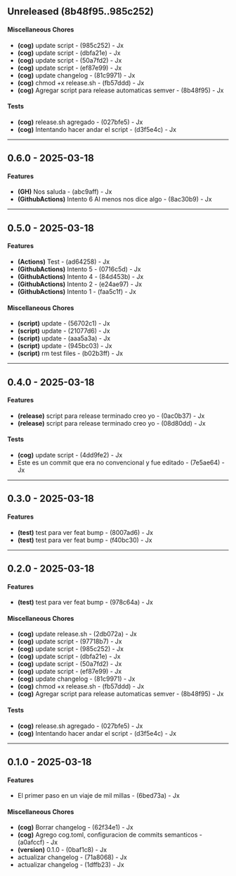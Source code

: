 ## Unreleased (8b48f95..985c252)
#### Miscellaneous Chores
- **(cog)** update script - (985c252) - Jx
- **(cog)** update script - (dbfa21e) - Jx
- **(cog)** update script - (50a7fd2) - Jx
- **(cog)** update script - (ef87e99) - Jx
- **(cog)** update changelog - (81c9971) - Jx
- **(cog)** chmod +x release.sh - (fb57ddd) - Jx
- **(cog)** Agregar script para release automaticas semver - (8b48f95) - Jx
#### Tests
- **(cog)** release.sh agregado - (027bfe5) - Jx
- **(cog)** Intentando hacer andar el script - (d3f5e4c) - Jx

- - -
## 0.6.0 - 2025-03-18
#### Features
- **(GH)** Nos saluda - (abc9aff) - Jx
- **(GithubActions)** Intento 6 Al menos nos dice algo - (8ac30b9) - Jx

- - -

## 0.5.0 - 2025-03-18
#### Features
- **(Actions)** Test - (ad64258) - Jx
- **(GithubActions)** Intento 5 - (0716c5d) - Jx
- **(GithubActions)** Intento 4 - (84d453b) - Jx
- **(GithubActions)** Intento 2 - (e24ae97) - Jx
- **(GithubActions)** Intento 1 - (faa5c1f) - Jx
#### Miscellaneous Chores
- **(script)** update - (56702c1) - Jx
- **(script)** update - (21077d6) - Jx
- **(script)** update - (aaa5a3a) - Jx
- **(script)** update - (945bc03) - Jx
- **(script)** rm test files - (b02b3ff) - Jx

- - -

## 0.4.0 - 2025-03-18
#### Features
- **(release)** script para release terminado creo yo - (0ac0b37) - Jx
- **(release)** script para release terminado creo yo - (08d80dd) - Jx
#### Tests
- **(cog)** update script - (4dd9fe2) - Jx
- Este es un commit que era no convencional y fue editado - (7e5ae64) - Jx

- - -

## 0.3.0 - 2025-03-18
#### Features
- **(test)** test para ver feat bump - (8007ad6) - Jx
- **(test)** test para ver feat bump - (f40bc30) - Jx

- - -

## 0.2.0 - 2025-03-18
#### Features
- **(test)** test para ver feat bump - (978c64a) - Jx
#### Miscellaneous Chores
- **(cog)** update release.sh - (2db072a) - Jx
- **(cog)** update script - (97718b7) - Jx
- **(cog)** update script - (985c252) - Jx
- **(cog)** update script - (dbfa21e) - Jx
- **(cog)** update script - (50a7fd2) - Jx
- **(cog)** update script - (ef87e99) - Jx
- **(cog)** update changelog - (81c9971) - Jx
- **(cog)** chmod +x release.sh - (fb57ddd) - Jx
- **(cog)** Agregar script para release automaticas semver - (8b48f95) - Jx
#### Tests
- **(cog)** release.sh agregado - (027bfe5) - Jx
- **(cog)** Intentando hacer andar el script - (d3f5e4c) - Jx

- - -


## 0.1.0 - 2025-03-18
#### Features
- El primer paso en un viaje de mil millas - (6bed73a) - Jx
#### Miscellaneous Chores
- **(cog)** Borrar changelog - (62f34e1) - Jx
- **(cog)** Agrego cog.toml, configuracion de commits semanticos - (a0afccf) - Jx
- **(version)** 0.1.0 - (0baf1c8) - Jx
- actualizar changelog - (71a8068) - Jx
- actualizar changelog - (1dffb23) - Jx


